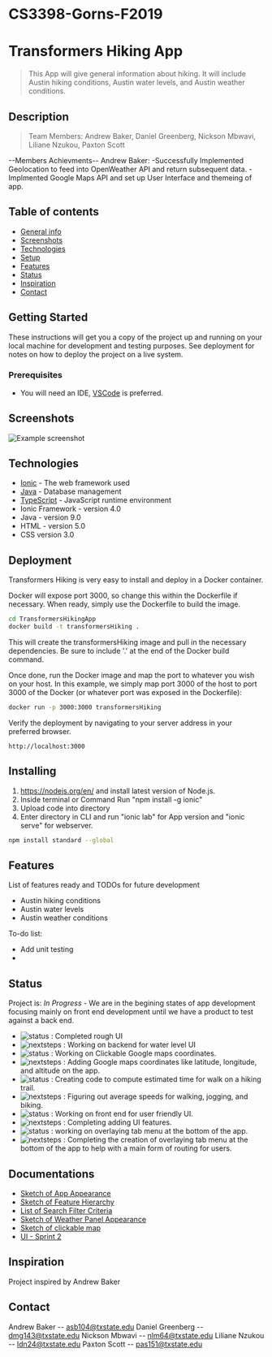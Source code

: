 # CS3398-Gorns-F2019

# Transformers Hiking App
>  This App will give general information about hiking. It will include Austin hiking conditions, Austin water levels, and Austin weather conditions.

## Description
> Team Members: Andrew Baker, Daniel Greenberg, Nickson Mbwavi, Liliane Nzukou, Paxton Scott
  
  --Members Achievments--
  Andrew Baker: -Successfully Implemented Geolocation to feed into OpenWeather API and return subsequent data.
                -Implmented Google Maps API and set up User Interface and themeing of app.

## Table of contents
* [General info](#general-info)
* [Screenshots](#screenshots)
* [Technologies](#technologies)
* [Setup](#setup)
* [Features](#features)
* [Status](#status)
* [Inspiration](#inspiration)
* [Contact](#contact)

## Getting Started

These instructions will get you a copy of the project up and running on your local machine for development and testing purposes. See deployment for notes on how to deploy the project on a live system.

### Prerequisites

+ You will need an IDE, [VSCode](https://code.visualstudio.com/) is preferred.

## Screenshots
![Example screenshot](./img/screenshot.png)

## Technologies
* [Ionic](https://expressjs.com/) - The web framework used
* [Java](https://www.mongodb.com/) - Database management
* [TypeScript](https://nodejs.org/en/) - JavaScript runtime environment
* Ionic Framework - version 4.0
* Java - version 9.0
* HTML - version 5.0
* CSS version 3.0

## Deployment

Transformers Hiking is very easy to install and deploy in a Docker container.

Docker will expose port 3000, so change this within the Dockerfile if necessary. When ready, simply use the Dockerfile to build the image.

```sh
cd TransformersHikingApp
docker build -t transformersHiking .
```
This will create the transformersHiking image and pull in the necessary dependencies. Be sure to include '.' at the end of the Docker build command.

Once done, run the Docker image and map the port to whatever you wish on your host. In this example, we simply map port 3000 of the host to port 3000 of the Docker (or whatever port was exposed in the Dockerfile):

```sh
docker run -p 3000:3000 transformersHiking
```

Verify the deployment by navigating to your server address in your preferred browser.

```
http://localhost:3000
```


## Installing
1)  https://nodejs.org/en/ and install latest version of Node.js.
2)  Inside terminal or Command Run "npm install -g ionic"
3)  Upload code into directory
4)  Enter directory in CLI and run "ionic lab" for App version and "ionic serve" for webserver.


```sh
npm install standard --global
```

## Features
List of features ready and TODOs for future development
* Austin hiking conditions
* Austin water levels
* Austin weather conditions

To-do list:
* Add unit testing
* 

## Status
Project is: _In Progress_ - We are in the begining states of app development focusing mainly on front end development until we have a product to test against a back end.

* ![status](https://img.shields.io/badge/Paxton's-Status-blue) : Completed rough UI 
* ![nextsteps](https://img.shields.io/badge/Paxton's-Next%20Steps-brightgreen) : Working on backend for water level UI
* ![status](https://img.shields.io/badge/Liliane's-Status-blue) : Working on Clickable Google maps coordinates.
* ![nextsteps](https://img.shields.io/badge/Liliane's-Next%20Steps-brightgreen) : Adding Google maps coordinates like latitude, 
  longitude, and altitude on the app.
* ![status](https://img.shields.io/badge/Daniel's-Status-blue) : Creating code to compute estimated time for walk on a hiking trail.
* ![nextsteps](https://img.shields.io/badge/Daniel's-Next%20Steps-brightgreen) : Figuring out average speeds for walking, jogging, and biking.
* ![status](https://img.shields.io/badge/Nickson's-Status-blue) : Working on front end for user friendly UI.
* ![nextsteps](https://img.shields.io/badge/Nickson's-Next%20Steps-brightgreen) : Completing adding UI features.
* ![status](https://img.shields.io/badge/Andrew's-Status-blue) : working on overlaying tab menu at the bottom of the app.
* ![nextsteps](https://img.shields.io/badge/Andrew's-Next%20Steps-brightgreen) : Completing the creation of overlaying tab menu at the bottom of the app to help with a main form of routing for users.

## Documentations
* [Sketch of App Appearance](./Appearance.jpg)
* [Sketch of Feature Hierarchy](./FeatureHierarchy.jpg)
* [List of Search Filter Criteria](./SearchFilters.jpg)
* [Sketch of Weather Panel Appearance](./Weather.jpg)
* [Sketch of clickable map](./ClickableMap.png)
* [UI - Sprint 2](./ui.png)


## Inspiration
Project inspired by Andrew Baker

## Contact
Andrew Baker -- asb104@txstate.edu
Daniel Greenberg -- dmg143@txstate.edu
Nickson Mbwavi -- nlm64@txstate.edu
Liliane Nzukou -- ldn24@txstate.edu
Paxton Scott -- pas151@txstate.edu
